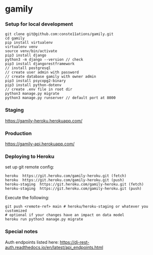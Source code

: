 # gamily

### Setup for local development

```
git clone git@github.com:conste11ations/gamily.git
cd gamily
pip install virtualenv
virtualenv venv
source venv/bin/activate
pip3 install django
python3 -m django --version // check
pip3 install djangorestframework
// install postgresql
// create user admin with password
// create database gamily with owner admin
pip3 install psycopg2-binary
pip3 install python-dotenv 
// create .env file in root dir
python3 manage.py migrate
python3 manage.py runserver // default port at 8000
```
### Staging

https://gamily-heroku.herokuapp.com/

### Production

https://gamily-api.herokuapp.com/ 

### Deploying to Heroku

set up git remote config:
```
heroku	https://git.heroku.com/gamily-heroku.git (fetch)
heroku	https://git.heroku.com/gamily-heroku.git (push)
heroku-staging	https://git.heroku.com/gamily-heroku.git (fetch)
heroku-staging	https://git.heroku.com/gamily-heroku.git (push)
```
Execute the following:
```
git push <remote-ref> main # heroku/heroku-staging or whatever you customized
# optional if your changes have an impact on data model
heroku run python3 manage.py migrate
```


### Special notes

Auth endpoints listed here:
https://dj-rest-auth.readthedocs.io/en/latest/api_endpoints.html
